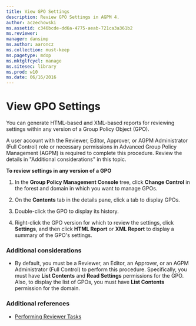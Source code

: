 ```yaml
---
title: View GPO Settings
description: Review GPO Settings in AGPM 4.
author: aczechowski
ms.assetid: c346bcde-dd6a-4775-aeab-721ca3a361b2
ms.reviewer: 
manager: dansimp
ms.author: aaroncz
ms.collection: must-keep
ms.pagetype: mdop
ms.mktglfcycl: manage
ms.sitesec: library
ms.prod: w10
ms.date: 06/16/2016
---
```



# View GPO Settings


You can generate HTML-based and XML-based reports for reviewing settings within any version of a Group Policy Object (GPO).

A user account with the Reviewer, Editor, Approver, or AGPM Administrator (Full Control) role or necessary permissions in Advanced Group Policy Management (AGPM) is required to complete this procedure. Review the details in "Additional considerations" in this topic.

**To review settings in any version of a GPO**

1.  In the **Group Policy Management Console** tree, click **Change Control** in the forest and domain in which you want to manage GPOs.

2.  On the **Contents** tab in the details pane, click a tab to display GPOs.

3.  Double-click the GPO to display its history.

4.  Right-click the GPO version for which to review the settings, click **Settings**, and then click **HTML Report** or **XML Report** to display a summary of the GPO's settings.

### Additional considerations

-   By default, you must be a Reviewer, an Editor, an Approver, or an AGPM Administrator (Full Control) to perform this procedure. Specifically, you must have **List Contents** and **Read Settings** permissions for the GPO. Also, to display the list of GPOs, you must have **List Contents** permission for the domain.

### Additional references

-   [Performing Reviewer Tasks](performing-reviewer-tasks-agpm40.md)

 

 





